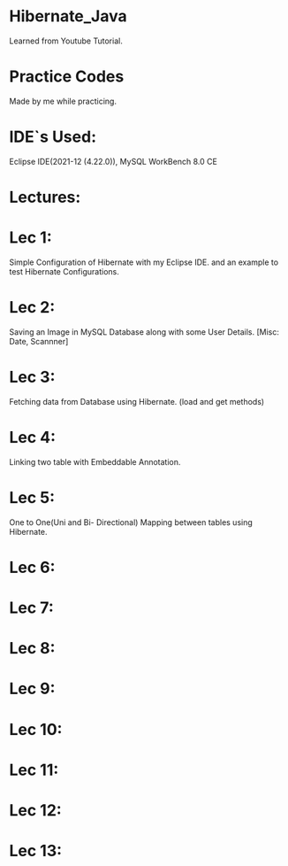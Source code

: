 # Hibernate_Java
Learned from Youtube Tutorial.

# Practice Codes
Made by me while practicing.

# IDE`s Used:
Eclipse IDE(2021-12 (4.22.0)), MySQL WorkBench 8.0 CE

# Lectures:
# Lec 1:
Simple Configuration of Hibernate with my Eclipse IDE. and an example to test Hibernate Configurations.

# Lec 2:
Saving an Image in MySQL Database along with some User Details. [Misc:  Date, Scannner]

# Lec 3:
Fetching data from Database using Hibernate. (load and get methods)

# Lec 4:
Linking two table with Embeddable Annotation.

# Lec 5:
One to One(Uni and Bi- Directional) Mapping between tables using Hibernate.

# Lec 6:

# Lec 7:

# Lec 8:

# Lec 9:

# Lec 10:

# Lec 11:

# Lec 12:

# Lec 13:
